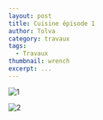 ```yaml
---
layout: post
title: Cuisine épisode 1
author: Tolva
category: travaux
tags:
  - Travaux
thumbnail: wrench
excerpt: ...
---
```


![1](https://farm2.staticflickr.com/1951/45436089451_8681d07195_b.jpg)

![2](https://farm2.staticflickr.com/1935/45384228852_d89b182e7d_b.jpg)
